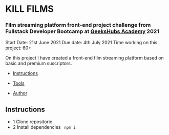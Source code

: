 # KILL FILMS

### Film streaming platform front-end project challenge from Fullstack Developer Bootcamp at <a href="https://geekshubsacademy.com/">GeeksHubs Academy</a> 2021

Start Date: 21st June 2021
Due date: 4th July 2021
Time working on this project: 60+

On this project I have created a front-end film streaming platform based on basic and premium suscriptors. 

- [Instructions](#instructions)

- [Tools](#tools)

- [Author](#developers)



## <a name="instructions">Instructions</a>

- 1 Clone repositorie <br>
- 2 Install dependencies <code> npm i </code>
